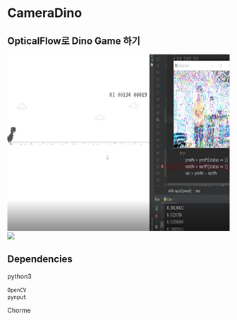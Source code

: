 # CameraDino

## OpticalFlow로 Dino Game 하기

<img src="Demo.png" height="400">  
<img src="Demo.gif" height="400">  

## Dependencies
python3 
```
OpenCV
pynput
```
Chorme


